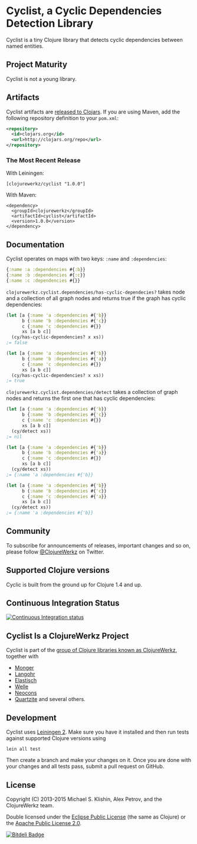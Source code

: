 # Cyclist, a Cyclic Dependencies Detection Library

Cyclist is a tiny Clojure library that detects cyclic dependencies between named
entities.


## Project Maturity

Cyclist is not a young library.



## Artifacts

Cyclist artifacts are [released to Clojars](https://clojars.org/clojurewerkz/cyclist). If you are using Maven, add the following repository
definition to your `pom.xml`:

``` xml
<repository>
  <id>clojars.org</id>
  <url>http://clojars.org/repo</url>
</repository>
```

### The Most Recent Release

With Leiningen:

    [clojurewerkz/cyclist "1.0.0"]


With Maven:

    <dependency>
      <groupId>clojurewerkz</groupId>
      <artifactId>cyclist</artifactId>
      <version>1.0.0</version>
    </dependency>



## Documentation

Cyclist operates on maps with two keys: `:name` and `:dependencies`:

``` clojure
{:name :a :dependencies #{:b}}
{:name :b :dependencies #{:c}}
{:name :c :dependencies #{}}
```

`clojurewerkz.cyclist.dependencies/has-cyclic-dependecies?` takes node and
a collection of all graph nodes and returns true if the graph has cyclic
dependencies:

``` clojure
(let [a {:name 'a :dependencies #{'b}}
      b {:name 'b :dependencies #{'c}}
      c {:name 'c :dependencies #{}}
      xs [a b c]]
  (cy/has-cyclic-dependencies? x xs))
;= false

(let [a {:name 'a :dependencies #{'b}}
      b {:name 'b :dependencies #{'a}}
      c {:name 'c :dependencies #{}}
      xs [a b c]]
  (cy/has-cyclic-dependencies? x xs))
;= true
```

`clojurewerkz.cyclist.dependencies/detect` takes a collection of graph nodes
and returns the first one that has cyclic dependencies:

``` clojure
(let [a {:name 'a :dependencies #{'b}}
      b {:name 'b :dependencies #{'c}}
      c {:name 'c :dependencies #{}}
      xs [a b c]]
  (cy/detect xs))
;= nil

(let [a {:name 'a :dependencies #{'b}}
      b {:name 'b :dependencies #{'a}}
      c {:name 'c :dependencies #{}}
      xs [a b c]]
  (cy/detect xs))
;= {:name 'a :dependencies #{'b}}

(let [a {:name 'a :dependencies #{'b}}
      b {:name 'b :dependencies #{'c}}
      c {:name 'c :dependencies #{'a}}
      xs [a b c]]
  (cy/detect xs))
;= {:name 'a :dependencies #{'b}}
```


## Community

To subscribe for announcements of releases, important changes and so on, please follow [@ClojureWerkz](https://twitter.com/#!/clojurewerkz) on Twitter.



## Supported Clojure versions

Cyclic is built from the ground up for Clojure 1.4 and up.


## Continuous Integration Status

[![Continuous Integration status](https://secure.travis-ci.org/michaelklishin/cyclist.png)](http://travis-ci.org/michaelklishin/cyclist)



## Cyclist Is a ClojureWerkz Project

Cyclist is part of the [group of Clojure libraries known as ClojureWerkz](http://clojurewerkz.org), together with
 * [Monger](http://clojuremongodb.info)
 * [Langohr](https://github.com/michaelklishin/langohr)
 * [Elastisch](https://github.com/clojurewerkz/elastisch)
 * [Welle](http://clojureriak.info)
 * [Neocons](http://clojureneo4j.info)
 * [Quartzite](https://github.com/michaelklishin/quartzite) and several others.


## Development

Cyclist uses [Leiningen
2](https://github.com/technomancy/leiningen/blob/master/doc/TUTORIAL.md). Make
sure you have it installed and then run tests against supported
Clojure versions using

    lein all test

Then create a branch and make your changes on it. Once you are done
with your changes and all tests pass, submit a pull request on GitHub.



## License

Copyright (C) 2013-2015 Michael S. Klishin, Alex Petrov, and the ClojureWerkz team.

Double licensed under the [Eclipse Public License](http://www.eclipse.org/legal/epl-v10.html) (the same as Clojure) or
the [Apache Public License 2.0](http://www.apache.org/licenses/LICENSE-2.0.html).


[![Bitdeli Badge](https://d2weczhvl823v0.cloudfront.net/michaelklishin/cyclist/trend.png)](https://bitdeli.com/free "Bitdeli Badge")

